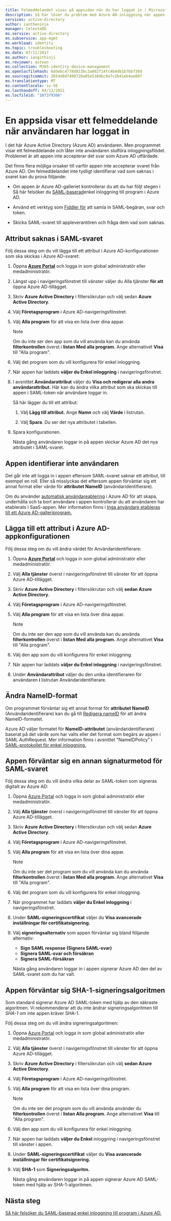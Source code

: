 ```yaml
---
title: Felmeddelandet visas på appsidan när du har loggat in | Microsoft Docs
description: Så här löser du problem med Azure AD-inloggning när appen returnerar ett felmeddelande.
services: active-directory
author: iantheninja
manager: CelesteDG
ms.service: active-directory
ms.subservice: app-mgmt
ms.workload: identity
ms.topic: troubleshooting
ms.date: 07/11/2017
ms.author: iangithinji
ms.reviewer: asteen
ms.collection: M365-identity-device-management
ms.openlocfilehash: 6ddebc4778d923bc3a002f14fc4b4db1b7bb730d
ms.sourcegitcommit: 2654d8d7490720a05e5304bc9a7c2b41eb4ae007
ms.translationtype: MT
ms.contentlocale: sv-SE
ms.lasthandoff: 04/13/2021
ms.locfileid: "107379306"
---
```

# <a name="an-app-page-shows-an-error-message-after-the-user-signs-in"></a>En appsida visar ett felmeddelande när användaren har loggat in

I det här Azure Active Directory (Azure AD) användaren. Men programmet visar ett felmeddelande och låter inte användaren slutföra inloggningsflödet. Problemet är att appen inte accepterar det svar som Azure AD utfärdade.

Det finns flera möjliga orsaker till varför appen inte accepterar svaret från Azure AD. Om felmeddelandet inte tydligt identifierar vad som saknas i svaret kan du prova följande:

-   Om appen är Azure AD-galleriet kontrollerar du att du har följt stegen i Så här felsöker du [SAML-baserad](./debug-saml-sso-issues.md)enkel inloggning till program i Azure AD.

-   Använd ett verktyg som [Fiddler för](https://www.telerik.com/fiddler) att samla in SAML-begäran, svar och token.

-   Skicka SAML-svaret till appleverantören och fråga dem vad som saknas.

## <a name="attributes-are-missing-from-the-saml-response"></a>Attribut saknas i SAML-svaret

Följ dessa steg om du vill lägga till ett attribut i Azure AD-konfigurationen som ska skickas i Azure AD-svaret:

1. Öppna [**Azure Portal**](https://portal.azure.com/) och logga in som global administratör eller medadministratör.

2. Längst upp i navigeringsfönstret till vänster väljer du Alla tjänster **för att** öppna Azure AD-tillägget.

3. Skriv **Azure Active Directory** i filtersökrutan och välj sedan **Azure Active Directory**.

4. Välj **Företagsprogram** i Azure AD-navigeringsfönstret.

5. Välj **Alla program** för att visa en lista över dina appar.

   > [!NOTE]
   > Om du inte ser den app som du vill använda kan du använda **filterkontrollen** överst i **listan Med alla program.** Ange alternativet **Visa** till "Alla program".

6. Välj det program som du vill konfigurera för enkel inloggning.

7. När appen har laddats **väljer du Enkel inloggning** i navigeringsfönstret.

8. I avsnittet **Användarattribut** väljer du **Visa och redigerar alla andra användarattribut.** Här kan du ändra vilka attribut som ska skickas till appen i SAML-token när användare loggar in.

   Så här lägger du till ett attribut:

   1. Välj **Lägg till attribut.** Ange **Namn** och välj **Värde** i listrutan.

   1.  Välj **Spara**. Du ser det nya attributet i tabellen.

9. Spara konfigurationen.

   Nästa gång användaren loggar in på appen skickar Azure AD det nya attributet i SAML-svaret.

## <a name="the-app-doesnt-identify-the-user"></a>Appen identifierar inte användaren

Det går inte att logga in i appen eftersom SAML-svaret saknar ett attribut, till exempel en roll. Eller så misslyckas det eftersom appen förväntar sig ett annat format eller värde för **attributet NameID** (användaridentifierare).

Om du använder [automatisk användareablering](../app-provisioning/user-provisioning.md) i Azure AD för att skapa, underhålla och ta bort användare i appen kontrollerar du att användaren har etablerats i SaaS-appen. Mer information finns i [Inga användare etableras till ett Azure AD-galleriprogram.](../app-provisioning/application-provisioning-config-problem-no-users-provisioned.md)

## <a name="add-an-attribute-to-the-azure-ad-app-configuration"></a>Lägga till ett attribut i Azure AD-appkonfigurationen

Följ dessa steg om du vill ändra värdet för Användaridentifierare:

1. Öppna [**Azure Portal**](https://portal.azure.com/) och logga in som global administratör eller medadministratör.

2. Välj **Alla tjänster** överst i navigeringsfönstret till vänster för att öppna Azure AD-tillägget.

3. Skriv **Azure Active Directory** i filtersökrutan och välj **sedan Azure Active Directory**.

4. Välj **Företagsprogram** i Azure AD-navigeringsfönstret.

5. Välj **Alla program** för att visa en lista över dina appar.

   > [!NOTE]
   > Om du inte ser den app som du vill använda kan du använda **filterkontrollen** överst i **listan Med alla program.** Ange alternativet **Visa** till "Alla program".

6. Välj den app som du vill konfigurera för enkel inloggning.

7. När appen har laddats **väljer du Enkel inloggning** i navigeringsfönstret.

8. Under **Användarattribut** väljer du den unika identifieraren för användaren **i** listrutan Användaridentifierare.

## <a name="change-the-nameid-format"></a>Ändra NameID-format

Om programmet förväntar sig ett annat format för **attributet NameID** (Användaridentifierare) kan du gå till [Redigera nameID](../develop/active-directory-saml-claims-customization.md#editing-nameid) för att ändra NameID-formatet.

Azure AD väljer formatet för **NameID-attributet** (användaridentifierare) baserat på det värde som har valts eller det format som begärs av appen i SAML AuthRequest. Mer information finns i avsnittet "NameIDPolicy" i [SAML-protokollet för enkel inloggning.](../develop/single-sign-on-saml-protocol.md#nameidpolicy)

## <a name="the-app-expects-a-different-signature-method-for-the-saml-response"></a>Appen förväntar sig en annan signaturmetod för SAML-svaret

Följ dessa steg om du vill ändra vilka delar av SAML-token som signeras digitalt av Azure AD:

1. Öppna [Azure Portal](https://portal.azure.com/) och logga in som global administratör eller medadministratör.

2. Välj **Alla tjänster** överst i navigeringsfönstret till vänster för att öppna Azure AD-tillägget.

3. Skriv **Azure Active Directory** i filtersökrutan och välj sedan **Azure Active Directory**.

4. Välj **Företagsprogram** i Azure AD-navigeringsfönstret.

5. Välj **Alla program** för att visa en lista över dina appar.

   > [!NOTE]
   > Om du inte ser det program som du vill använda kan du använda **filterkontrollen** överst i **listan Med alla program.** Ange alternativet **Visa** till "Alla program".

6. Välj det program som du vill konfigurera för enkel inloggning.

7. När programmet har laddats **väljer du Enkel inloggning** i navigeringsfönstret.

8. Under **SAML-signeringscertifikat** väljer du **Visa avancerade inställningar för certifikatsignering.**

9. Välj **signeringsalternativ** som appen förväntar sig bland följande alternativ:

   * **Sign SAML response (Signera SAML-svar)**
   * **Signera SAML-svar och försäkran**
   * **Signera SAML-försäkran**

   Nästa gång användaren loggar in i appen signerar Azure AD den del av SAML-svaret som du har valt.

## <a name="the-app-expects-the-sha-1-signing-algorithm"></a>Appen förväntar sig SHA-1-signeringsalgoritmen

Som standard signerar Azure AD SAML-token med hjälp av den säkraste algoritmen. Vi rekommenderar att du inte ändrar signeringsalgoritmen till *SHA-1* om inte appen kräver SHA-1.

Följ dessa steg om du vill ändra signeringsalgoritmen:

1. Öppna [Azure Portal](https://portal.azure.com/) och logga in som global administratör eller medadministratör.

2. Välj **Alla tjänster** överst i navigeringsfönstret till vänster för att öppna Azure AD-tillägget.

3. Skriv **Azure Active Directory** i filtersökrutan och välj **sedan Azure Active Directory**.

4. Välj **Företagsprogram** i Azure AD-navigeringsfönstret.

5. Välj **Alla program** för att visa en lista över dina program.

   > [!NOTE]
   > Om du inte ser det program som du vill använda använder du **filterkontrollen** överst i **listan Alla program.** Ange alternativet **Visa** till "Alla program".

6. Välj den app som du vill konfigurera för enkel inloggning.

7. När appen har laddats **väljer du Enkel** inloggning i navigeringsfönstret till vänster i appen.

8. Under **SAML-signeringscertifikat** väljer du **Visa avancerade inställningar för certifikatsignering.**

9. Välj **SHA-1** som **Signeringsalgoritm.**

   Nästa gång användaren loggar in på appen signerar Azure AD SAML-token med hjälp av SHA-1-algoritmen.

## <a name="next-steps"></a>Nästa steg
[Så här felsöker du SAML-baserad enkel inloggning till program i Azure AD.](./debug-saml-sso-issues.md)